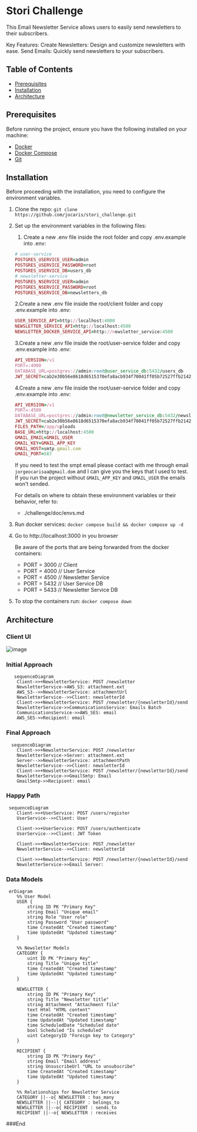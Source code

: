 # Stori Challenge

This Email Newsletter Service allows users to easily send newsletters to their subscribers.

Key Features:
Create Newsletters: Design and customize newsletters with ease.
Send Emails: Quickly send newsletters to your subscribers.

## Table of Contents

- [Prerequisites](#prerequisites)
- [Installation](#installation)
- [Architecture](#architecture)

## Prerequisites

Before running the project, ensure you have the following installed on your machine:

- [Docker](https://docs.docker.com/get-docker/)
- [Docker Compose](https://docs.docker.com/compose/install/)
- [Git](https://git-scm.com/book/en/v2/Getting-Started-Installing-Git)

## Installation

Before proceeding with the installation, you need to configure the environment variables.

1. Clone the repo:
   ``git clone https://github.com/jocaris/stori_challenge.git``

2.  Set up the environment variables in the following files:
	1. Create a new .env file inside the root folder and copy .env.example into .env:
	```ruby
	# user-service
	POSTGRES_USERVICE_USER=admin
	POSTGRES_USERVICE_PASSWORD=root
	POSTGRES_USERVICE_DB=users_db
	# newsletter-service
	POSTGRES_NSERVICE_USER=admin
	POSTGRES_NSERVICE_PASSWORD=root
	POSTGRES_NSERVICE_DB=newsletters_db
	```

 	2.Create a new .env file inside the root/client folder and copy .env.example into .env:
	```ruby
	USER_SERVICE_API=http://localhost:4000
	NEWSLETTER_SERVICE_API=http://localhost:4500
	NEWSLETTER_DOCKER_SERVICE_API=http://newsletter_service:4500
	```

   	3.Create a new .env file inside the root/user-service folder and copy .env.example into .env:
	```ruby
	API_VERSION=/v1
	PORT=:4000
	DATABASE_URL=postgres://admin:root@user_service_db:5432/users_db
	JWT_SECRET=cab2e30b56e8618d6515370efa8acb934f70041ff05b72527ffb2142aefe088a
	```

	4.Create a new .env file inside the root/user-service folder and copy .env.example into .env:
	```ruby
	API_VERSION=/v1
	PORT=:4500
	DATABASE_URL=postgres://admin:root@newsletter_service_db:5432/newsletters_db
	JWT_SECRET=cab2e30b56e8618d6515370efa8acb934f70041ff05b72527ffb2142aefe088a
	FILES_PATH=/app/uploads
	BASE_URL=http://localhost:4500
	GMAIL_EMAIL=GMAIL_USER
	GMAIL_KEY=GMAIL_APP_KEY
	GMAIL_HOST=smtp.gmail.com
	GMAIL_PORT=587
	```
	If you need to test the smpt email please contact with me through email `jorgeocarisaa@gmail.dom` and I can give you the keys that I used to test.
	If you run the project without `GMAIL_APP_KEY`  and `GMAIL_USER` the emails won't sended.

	For details on where to obtain these environment variables or their behavior, refer to:
	* ./challenge/doc/envs.md

4. Run docker services:
 ``docker compose build && docker compose up -d``

5. Go to http://localhost:3000 in you browser

	Be aware of the ports that are being forwarded from the docker containers: 
	- PORT = 3000 // Client
	* PORT = 4000 // User Service
	+ PORT = 4500 // Newsletter Service
	- PORT = 5432 // User Service DB
	* PORT = 5433 // Newsletter Service DB

6. To stop the containers run:
 ``docker compose down``

## Architecture

### Client UI
![image](https://github.com/user-attachments/assets/03841029-0955-47f2-b6ee-dc5bf64ec0cf)

### Initial Approach
```mermaid
   sequenceDiagram
    Client->>+NewsletterService: POST /newsletter
    NewsletterService->AWS_S3: attachment.ext
    AWS_S3-->>NewsletterService: attachmentUrl
    NewsletterService-->>Client: newsletterId
    Client->>+NewsletterService: POST /newsletter/{newsletterId}/send
    NewsletterService->>CommunicationsService: Emails Batch
    CommunicationsService->>AWS_SES: email
    AWS_SES->>Recipient: email
```
### Final Approach
```mermaid
  sequenceDiagram
    Client->>+NewsletterService: POST /newsletter
    NewsletterService->Server: attachment.ext
    Server-->>NewsletterService: attachmentPath
    NewsletterService-->>Client: newsletterId
    Client->>+NewsletterService: POST /newsletter/{newsletterId}/send
    NewsletterService->>GmailSmtp: Email
    GmailSmtp->>Recipient: email
```

### Happy Path
```mermaid
 sequenceDiagram
    Client->>+UserService: POST /users/register
    UserService-->>Client: User

    Client->>+UserService: POST /users/authenticate
    UserService-->>Client: JWT Token

    Client->>+NewsletterService: POST /newsletter
    NewsletterService-->>Client: newsletterId

    Client->>+NewsletterService: POST /newsletter/{newsletterId}/send
    NewsletterService->>Email Server: 
```

### Data Models
```mermaid
 erDiagram
    %% User Model
    USER {
        string ID PK "Primary Key"
        string Email "Unique email"
        string Role "User role"
        string Password "User password"
        time CreatedAt "Created timestamp"
        time UpdatedAt "Updated timestamp"
    }

    %% Newsletter Models
    CATEGORY {
        uint ID PK "Primary Key"
        string Title "Unique title"
        time CreatedAt "Created timestamp"
        time UpdatedAt "Updated timestamp"
    }

    NEWSLETTER {
        string ID PK "Primary Key"
        string Title "Newsletter title"
        string Attachment "Attachment file"
        text Html "HTML content"
        time CreatedAt "Created timestamp"
        time UpdatedAt "Updated timestamp"
        time ScheduledDate "Scheduled date"
        bool Scheduled "Is scheduled"
        uint CategoryID "Foreign key to Category"
    }

    RECIPIENT {
        string ID PK "Primary Key"
        string Email "Email address"
        string UnsuscribeUrl "URL to unsubscribe"
        time CreatedAt "Created timestamp"
        time UpdatedAt "Updated timestamp"
    }

    %% Relationships for Newsletter Service
    CATEGORY ||--o{ NEWSLETTER : has_many
    NEWSLETTER ||--|{ CATEGORY : belongs_to
    NEWSLETTER ||--o{ RECIPIENT : sends_to
    RECIPIENT ||--o{ NEWSLETTER : receives
```

###End
